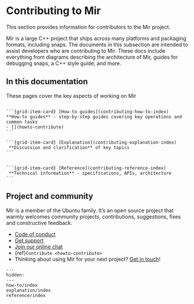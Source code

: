 # Contributing to Mir

This section provides information for contributors to the Mir project.

Mir is a large C++ project that ships across many platforms and packaging formats,
including snaps. The documents in this subsection are intended to assist developers
who are contributing to Mir. These docs include everything from diagrams describing
the architecture of Mir, guides for debugging snaps, a C++ style guide, and more.

## In this documentation

These pages cover the key aspects of working on Mir

````{grid} 1 1 2 2

```{grid-item-card} [How-to guides](contributing-how-to-index)
**How-to guides** - step-by-step guides covering key operations and common tasks
- [](howto-contribute)
```

```{grid-item-card} [Explanation](contributing-explanation-index)
 **Discussion and clarification** of key topics
```

````

````{grid} 1 1 2 2

```{grid-item-card} [Reference](contributing-reference-index)
 **Technical information** - specifications, APIs, architecture
```
````

## Project and community

Mir is a member of the Ubuntu family. It’s an open source project that warmly welcomes community projects, contributions, suggestions, fixes and constructive feedback.

- [Code of conduct](https://ubuntu.com/community/docs/ethos/code-of-conduct)
- [Get support](https://discourse.ubuntu.com/c/project/mir/15)
- [Join our online chat](https://matrix.to/#/#mir-server:matrix.org)
- {ref}`Contribute <howto-contribute>`
- Thinking about using Mir for your next project? [Get in touch](https://canonical.com/mir)!

```{toctree}
---
hidden:
---
how-to/index
explanation/index
reference/index
```
